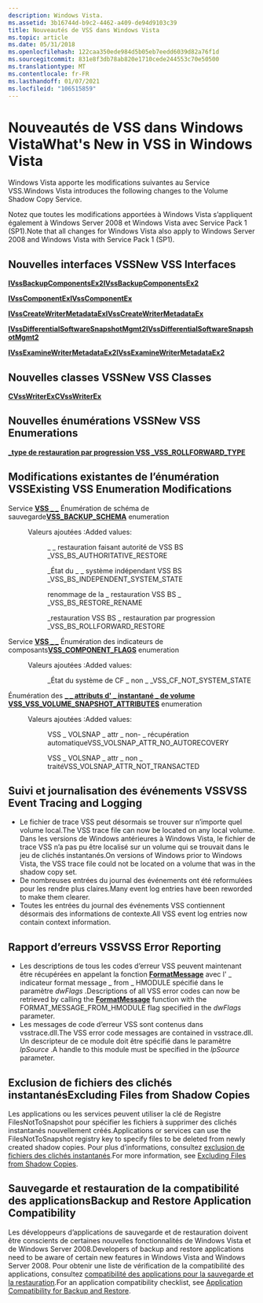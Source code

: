 ```yaml
---
description: Windows Vista.
ms.assetid: 3b16744d-b9c2-4462-a409-de94d9103c39
title: Nouveautés de VSS dans Windows Vista
ms.topic: article
ms.date: 05/31/2018
ms.openlocfilehash: 122caa350ede984d5b05eb7eedd6039d82a76f1d
ms.sourcegitcommit: 831e8f3db78ab820e1710cede244553c70e50500
ms.translationtype: MT
ms.contentlocale: fr-FR
ms.lasthandoff: 01/07/2021
ms.locfileid: "106515859"
---
```

# <a name="whats-new-in-vss-in-windows-vista"></a><span data-ttu-id="2f2e5-103">Nouveautés de VSS dans Windows Vista</span><span class="sxs-lookup"><span data-stu-id="2f2e5-103">What's New in VSS in Windows Vista</span></span>

<span data-ttu-id="2f2e5-104">Windows Vista apporte les modifications suivantes au Service VSS.</span><span class="sxs-lookup"><span data-stu-id="2f2e5-104">Windows Vista introduces the following changes to the Volume Shadow Copy Service.</span></span>

<span data-ttu-id="2f2e5-105">Notez que toutes les modifications apportées à Windows Vista s’appliquent également à Windows Server 2008 et Windows Vista avec Service Pack 1 (SP1).</span><span class="sxs-lookup"><span data-stu-id="2f2e5-105">Note that all changes for Windows Vista also apply to Windows Server 2008 and Windows Vista with Service Pack 1 (SP1).</span></span>

## <a name="new-vss-interfaces"></a><span data-ttu-id="2f2e5-106">Nouvelles interfaces VSS</span><span class="sxs-lookup"><span data-stu-id="2f2e5-106">New VSS Interfaces</span></span>

[<span data-ttu-id="2f2e5-107">**IVssBackupComponentsEx2**</span><span class="sxs-lookup"><span data-stu-id="2f2e5-107">**IVssBackupComponentsEx2**</span></span>](/windows/desktop/api/VsBackup/nl-vsbackup-ivssbackupcomponentsex2)

[<span data-ttu-id="2f2e5-108">**IVssComponentEx**</span><span class="sxs-lookup"><span data-stu-id="2f2e5-108">**IVssComponentEx**</span></span>](/windows/desktop/api/VsWriter/nl-vswriter-ivsscomponentex)

[<span data-ttu-id="2f2e5-109">**IVssCreateWriterMetadataEx**</span><span class="sxs-lookup"><span data-stu-id="2f2e5-109">**IVssCreateWriterMetadataEx**</span></span>](/windows/desktop/api/VsWriter/nl-vswriter-ivsscreatewritermetadataex)

[<span data-ttu-id="2f2e5-110">**IVssDifferentialSoftwareSnapshotMgmt2**</span><span class="sxs-lookup"><span data-stu-id="2f2e5-110">**IVssDifferentialSoftwareSnapshotMgmt2**</span></span>](/windows/desktop/api/VsMgmt/nn-vsmgmt-ivssdifferentialsoftwaresnapshotmgmt2)

[<span data-ttu-id="2f2e5-111">**IVssExamineWriterMetadataEx2**</span><span class="sxs-lookup"><span data-stu-id="2f2e5-111">**IVssExamineWriterMetadataEx2**</span></span>](/windows/desktop/api/VsBackup/nl-vsbackup-ivssexaminewritermetadataex2)

## <a name="new-vss-classes"></a><span data-ttu-id="2f2e5-112">Nouvelles classes VSS</span><span class="sxs-lookup"><span data-stu-id="2f2e5-112">New VSS Classes</span></span>

[<span data-ttu-id="2f2e5-113">**CVssWriterEx**</span><span class="sxs-lookup"><span data-stu-id="2f2e5-113">**CVssWriterEx**</span></span>](/windows/desktop/api/VsWriter/nl-vswriter-cvsswriterex)

## <a name="new-vss-enumerations"></a><span data-ttu-id="2f2e5-114">Nouvelles énumérations VSS</span><span class="sxs-lookup"><span data-stu-id="2f2e5-114">New VSS Enumerations</span></span>

[<span data-ttu-id="2f2e5-115">**\_type de restauration par progression VSS \_**</span><span class="sxs-lookup"><span data-stu-id="2f2e5-115">**VSS\_ROLLFORWARD\_TYPE**</span></span>](/windows/desktop/api/Vss/ne-vss-vss_rollforward_type)

## <a name="existing-vss-enumeration-modifications"></a><span data-ttu-id="2f2e5-116">Modifications existantes de l’énumération VSS</span><span class="sxs-lookup"><span data-stu-id="2f2e5-116">Existing VSS Enumeration Modifications</span></span>

<dl> <dt>

<span data-ttu-id="2f2e5-117"><span id="VSS_BACKUP_SCHEMA_enumeration"></span><span id="vss_backup_schema_enumeration"></span><span id="VSS_BACKUP_SCHEMA_ENUMERATION"></span>Service [**VSS \_ \_**](/windows/desktop/api/Vss/ne-vss-vss_backup_schema) Énumération de schéma de sauvegarde</span><span class="sxs-lookup"><span data-stu-id="2f2e5-117"><span id="VSS_BACKUP_SCHEMA_enumeration"></span><span id="vss_backup_schema_enumeration"></span><span id="VSS_BACKUP_SCHEMA_ENUMERATION"></span>[**VSS\_BACKUP\_SCHEMA**](/windows/desktop/api/Vss/ne-vss-vss_backup_schema) enumeration</span></span>
</dt> <dd>

<dl> <dt>

<span data-ttu-id="2f2e5-118"><span id="Added_values_"></span><span id="added_values_"></span><span id="ADDED_VALUES_"></span>Valeurs ajoutées :</span><span class="sxs-lookup"><span data-stu-id="2f2e5-118"><span id="Added_values_"></span><span id="added_values_"></span><span id="ADDED_VALUES_"></span>Added values:</span></span>
</dt> <dd>

<span data-ttu-id="2f2e5-119">\_ \_ restauration faisant autorité de VSS BS \_</span><span class="sxs-lookup"><span data-stu-id="2f2e5-119">VSS\_BS\_AUTHORITATIVE\_RESTORE</span></span>

<span data-ttu-id="2f2e5-120">\_État du \_ \_ système indépendant VSS BS \_</span><span class="sxs-lookup"><span data-stu-id="2f2e5-120">VSS\_BS\_INDEPENDENT\_SYSTEM\_STATE</span></span>

<span data-ttu-id="2f2e5-121">renommage de la \_ restauration VSS BS \_ \_</span><span class="sxs-lookup"><span data-stu-id="2f2e5-121">VSS\_BS\_RESTORE\_RENAME</span></span>

<span data-ttu-id="2f2e5-122">\_restauration VSS BS \_ restauration par progression \_</span><span class="sxs-lookup"><span data-stu-id="2f2e5-122">VSS\_BS\_ROLLFORWARD\_RESTORE</span></span>

</dd> </dl> </dd> </dl>

<dl> <dt>

<span data-ttu-id="2f2e5-123"><span id="VSS_COMPONENT_FLAGS_enumeration"></span><span id="vss_component_flags_enumeration"></span><span id="VSS_COMPONENT_FLAGS_ENUMERATION"></span>Service [**VSS \_ \_**](/windows/desktop/api/VsWriter/ne-vswriter-vss_component_flags) Énumération des indicateurs de composants</span><span class="sxs-lookup"><span data-stu-id="2f2e5-123"><span id="VSS_COMPONENT_FLAGS_enumeration"></span><span id="vss_component_flags_enumeration"></span><span id="VSS_COMPONENT_FLAGS_ENUMERATION"></span>[**VSS\_COMPONENT\_FLAGS**](/windows/desktop/api/VsWriter/ne-vswriter-vss_component_flags) enumeration</span></span>
</dt> <dd>

<dl> <dt>

<span data-ttu-id="2f2e5-124"><span id="Added_values_"></span><span id="added_values_"></span><span id="ADDED_VALUES_"></span>Valeurs ajoutées :</span><span class="sxs-lookup"><span data-stu-id="2f2e5-124"><span id="Added_values_"></span><span id="added_values_"></span><span id="ADDED_VALUES_"></span>Added values:</span></span>
</dt> <dd>

<span data-ttu-id="2f2e5-125">\_État du système de CF \_ non \_ \_</span><span class="sxs-lookup"><span data-stu-id="2f2e5-125">VSS\_CF\_NOT\_SYSTEM\_STATE</span></span>

</dd> </dl> </dd> </dl>

<dl> <dt>

<span data-ttu-id="2f2e5-126"><span id="_VSS_VOLUME_SNAPSHOT_ATTRIBUTES_enumeration"></span><span id="_vss_volume_snapshot_attributes_enumeration"></span><span id="_VSS_VOLUME_SNAPSHOT_ATTRIBUTES_ENUMERATION"></span>Énumération des [**\_ \_ attributs d' \_ instantané \_ de volume VSS**](/windows/desktop/api/Vss/ne-vss-vss_volume_snapshot_attributes)</span><span class="sxs-lookup"><span data-stu-id="2f2e5-126"><span id="_VSS_VOLUME_SNAPSHOT_ATTRIBUTES_enumeration"></span><span id="_vss_volume_snapshot_attributes_enumeration"></span><span id="_VSS_VOLUME_SNAPSHOT_ATTRIBUTES_ENUMERATION"></span>[**\_VSS\_VOLUME\_SNAPSHOT\_ATTRIBUTES**](/windows/desktop/api/Vss/ne-vss-vss_volume_snapshot_attributes) enumeration</span></span>
</dt> <dd>

<dl> <dt>

<span data-ttu-id="2f2e5-127"><span id="Added_values_"></span><span id="added_values_"></span><span id="ADDED_VALUES_"></span>Valeurs ajoutées :</span><span class="sxs-lookup"><span data-stu-id="2f2e5-127"><span id="Added_values_"></span><span id="added_values_"></span><span id="ADDED_VALUES_"></span>Added values:</span></span>
</dt> <dd>

<span data-ttu-id="2f2e5-128">VSS \_ VOLSNAP \_ attr \_ non- \_ récupération automatique</span><span class="sxs-lookup"><span data-stu-id="2f2e5-128">VSS\_VOLSNAP\_ATTR\_NO\_AUTORECOVERY</span></span>

<span data-ttu-id="2f2e5-129">VSS \_ VOLSNAP \_ attr \_ non \_ traité</span><span class="sxs-lookup"><span data-stu-id="2f2e5-129">VSS\_VOLSNAP\_ATTR\_NOT\_TRANSACTED</span></span>

</dd> </dl> </dd> </dl>

## <a name="vss-event-tracing-and-logging"></a><span data-ttu-id="2f2e5-130">Suivi et journalisation des événements VSS</span><span class="sxs-lookup"><span data-stu-id="2f2e5-130">VSS Event Tracing and Logging</span></span>

-   <span data-ttu-id="2f2e5-131">Le fichier de trace VSS peut désormais se trouver sur n’importe quel volume local.</span><span class="sxs-lookup"><span data-stu-id="2f2e5-131">The VSS trace file can now be located on any local volume.</span></span> <span data-ttu-id="2f2e5-132">Dans les versions de Windows antérieures à Windows Vista, le fichier de trace VSS n’a pas pu être localisé sur un volume qui se trouvait dans le jeu de clichés instantanés.</span><span class="sxs-lookup"><span data-stu-id="2f2e5-132">On versions of Windows prior to Windows Vista, the VSS trace file could not be located on a volume that was in the shadow copy set.</span></span>
-   <span data-ttu-id="2f2e5-133">De nombreuses entrées du journal des événements ont été reformulées pour les rendre plus claires.</span><span class="sxs-lookup"><span data-stu-id="2f2e5-133">Many event log entries have been reworded to make them clearer.</span></span>
-   <span data-ttu-id="2f2e5-134">Toutes les entrées du journal des événements VSS contiennent désormais des informations de contexte.</span><span class="sxs-lookup"><span data-stu-id="2f2e5-134">All VSS event log entries now contain context information.</span></span>

## <a name="vss-error-reporting"></a><span data-ttu-id="2f2e5-135">Rapport d’erreurs VSS</span><span class="sxs-lookup"><span data-stu-id="2f2e5-135">VSS Error Reporting</span></span>

-   <span data-ttu-id="2f2e5-136">Les descriptions de tous les codes d’erreur VSS peuvent maintenant être récupérées en appelant la fonction [**FormatMessage**](/windows/win32/api/winbase/nf-winbase-formatmessage) avec l' \_ indicateur format message \_ from \_ HMODULE spécifié dans le paramètre *dwFlags* .</span><span class="sxs-lookup"><span data-stu-id="2f2e5-136">Descriptions of all VSS error codes can now be retrieved by calling the [**FormatMessage**](/windows/win32/api/winbase/nf-winbase-formatmessage) function with the FORMAT\_MESSAGE\_FROM\_HMODULE flag specified in the *dwFlags* parameter.</span></span>
-   <span data-ttu-id="2f2e5-137">Les messages de code d’erreur VSS sont contenus dans vsstrace.dll.</span><span class="sxs-lookup"><span data-stu-id="2f2e5-137">The VSS error code messages are contained in vsstrace.dll.</span></span> <span data-ttu-id="2f2e5-138">Un descripteur de ce module doit être spécifié dans le paramètre *lpSource* .</span><span class="sxs-lookup"><span data-stu-id="2f2e5-138">A handle to this module must be specified in the *lpSource* parameter.</span></span>

## <a name="excluding-files-from-shadow-copies"></a><span data-ttu-id="2f2e5-139">Exclusion de fichiers des clichés instantanés</span><span class="sxs-lookup"><span data-stu-id="2f2e5-139">Excluding Files from Shadow Copies</span></span>

<span data-ttu-id="2f2e5-140">Les applications ou les services peuvent utiliser la clé de Registre FilesNotToSnapshot pour spécifier les fichiers à supprimer des clichés instantanés nouvellement créés.</span><span class="sxs-lookup"><span data-stu-id="2f2e5-140">Applications or services can use the FilesNotToSnapshot registry key to specify files to be deleted from newly created shadow copies.</span></span> <span data-ttu-id="2f2e5-141">Pour plus d’informations, consultez [exclusion de fichiers des clichés instantanés](excluding-files-from-shadow-copies.md).</span><span class="sxs-lookup"><span data-stu-id="2f2e5-141">For more information, see [Excluding Files from Shadow Copies](excluding-files-from-shadow-copies.md).</span></span>

## <a name="backup-and-restore-application-compatibility"></a><span data-ttu-id="2f2e5-142">Sauvegarde et restauration de la compatibilité des applications</span><span class="sxs-lookup"><span data-stu-id="2f2e5-142">Backup and Restore Application Compatibility</span></span>

<span data-ttu-id="2f2e5-143">Les développeurs d’applications de sauvegarde et de restauration doivent être conscients de certaines nouvelles fonctionnalités de Windows Vista et de Windows Server 2008.</span><span class="sxs-lookup"><span data-stu-id="2f2e5-143">Developers of backup and restore applications need to be aware of certain new features in Windows Vista and Windows Server 2008.</span></span> <span data-ttu-id="2f2e5-144">Pour obtenir une liste de vérification de la compatibilité des applications, consultez [compatibilité des applications pour la sauvegarde et la restauration](application-compatibility-for-backup-and-restore.md).</span><span class="sxs-lookup"><span data-stu-id="2f2e5-144">For an application compatibility checklist, see [Application Compatibility for Backup and Restore](application-compatibility-for-backup-and-restore.md).</span></span>

 

 
